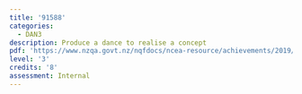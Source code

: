 ```yaml
---
title: '91588'
categories:
  - DAN3
description: Produce a dance to realise a concept
pdf: 'https://www.nzqa.govt.nz/nqfdocs/ncea-resource/achievements/2019/as91588.pdf'
level: '3'
credits: '8'
assessment: Internal
---
```


